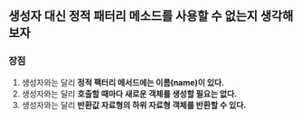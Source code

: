 ## 생성자 대신 정적 패터리 메소드를 사용할 수 없는지 생각해 보자
### 장점  
 1. 생성자와는 달리 __정적 팩터리 메서드에는 이름(name)이 있다.__
 2. 생성자와는 달리 __호출할 때마다 새로운 객체를 생성할 필요는 없다.__
 3. 생성자와는 달리 __반환값 자료형의 하위 자료형 객체를 반환할 수 있다.__

